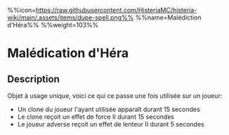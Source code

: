 %%icon=https://raw.githubusercontent.com/HisteriaMC/histeria-wiki/main/.assets/items/dupe-spell.png%%
%%name=Malédiction d'Héra%%
%%weight=103%%

# Malédication d'Héra

## Description

Objet à usage unique, voici ce qui ce passe une fois utilisée sur un joueur:
- Un clone du joueur l'ayant utilisée apparaît durant 15 secondes
- Le clone reçoit un effet de force II durant 15 secondes
- Le joueur adverse reçoit un effet de lenteur II durant 5 secondes